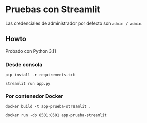 
# Pruebas con Streamlit

Las credenciales de administrador por defecto son ```admin / admin```.

## Howto
Probado con Python 3.11

### Desde consola

```
pip install -r requirements.txt
```

```
streamlit run app.py
```

### Por contenedor Docker

```
docker build -t app-prueba-streamlit .
```

```
docker run -dp 8501:8501 app-prueba-streamlit
```

